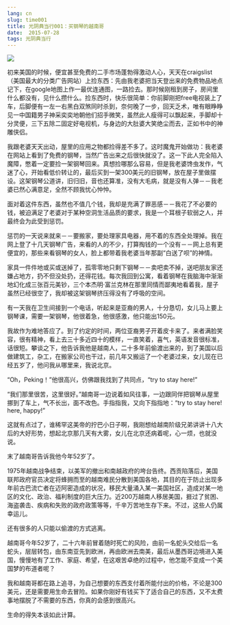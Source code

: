 ```yaml
---
lang: cn
slug: time001
title: 光阴典当行001：买钢琴的越南哥
date:  2015-07-28
tags: 光阴典当行
---
```

<!-- more -->
![](/uploads/time001.jpg)

初来美国的时候，便宜甚至免费的二手市场蓬勃得激动人心，天天在craigslist（美国最大的分类广告网站）上捡东西：先由我老婆把当天登出来的免费物品地点记下，在google地图上作一最优连通图，一路捡去。那时候刚租到房子，房间里什么都没有，见什么攒什么。捡东西时，快乐很简单：你前脚刚把free电视装上了车，后脚便有一左一右黑白双煞同时杀到，奈何晚了一步，回天乏术，唯有眼睁睁见一中国籍男子神采奕奕地朝他们招手微笑，虽然此人瘦得可以飘起来，手脚却十分灵便，三下五除二固定好电视机，与身边的大肚婆大笑绝尘而去，正如书中的神雕侠侣。
<!-- more --> 
我跟老婆天天出动，屋里的应用之物都捡得差不多了。这时魔鬼开始做功：我老婆在网站上看到了免费的钢琴，当然广告出来之后很快就没了。这一下此人完全陷入魔障，憋着一定要捡一架钢琴回来。真想捡哪那么容易，但是我老婆馋虫发作，气迷了心，开始看低价转让的，最后买到一架300美元的旧钢琴，放在屋子里做摆设。这架钢琴公道讲，旧归旧，音也还算准，没有大毛病，就是没有人弹－－我老婆已然心满意足，全然不顾我忧心忡忡。

面对着这件东西，虽然也不值几个钱，我却是充满了罪恶感－－我花了不必要的钱，被迫满足了老婆对于某种空洞生活品质的要求，我是一个耳根子软弱之人，并最终会为此受到惩罚。

惩罚的一天说来就来－－要搬家，要处理家具电器，用不着的东西全处理掉。我在网上登了十几天钢琴广告，来看的人的不少，打算掏钱的一个没有－－网上总有更便宜的，那些来看钢琴的女人，脸上都带着我老婆当年那副“白送了呗”的神情。

家具一件件地或买或送掉了，孤零零地只剩下钢琴－－卖吧卖不掉，送吧朋友家还嫌占地方，扔不但没处扔，还得花钱。每次我回到公寓，看着钢琴在我脑海中渐渐地幻化成三张百元美钞，三个本杰明·富兰克林在那里同情而鄙夷地看着我，屋子虽然已经很空了，我却被这架钢琴挤压得没有了呼吸的空间。

有一天我在卫生间接到一个电话，听起来是亚裔的男人，十分恳切，女儿马上要上钢琴课，需要一架钢琴，他很着急，他很感激，他只能出150元。

我故作为难地答应了。到了约定的时间，两位亚裔男子开着皮卡来了。来者满脸笑容，很有精神，看上去三十多近四十的模样，一直笑着，喜气，英语发音很标准，话很短。攀谈之下，他告诉我他是越南人，二十多年前偷渡出来的，到了美国以后做建筑工，杂工，在搬家公司也干过，前几年又搬运了一个老婆过来，女儿现在已经五岁了，他问我从哪里来，我说北京。

“Oh，Peking！”他很高兴，仿佛跟我找到了共同点，“try to stay here!”

“我们那里很苦，这里很好。”越南哥一边说着如风往事，一边跟同伴把钢琴从屋里挪到了车上，气不长出，面不改色。手指指我，又向下指指地：“try to stay here! here, happy!”

这就有点过了，谁稀罕这美帝的拧巴小日子啊，我刚想给越南阶级兄弟讲讲十八大后的大好形势，想起北京那几天有大雾，女儿在北京还病着呢，心一烦，也就没说。

末了越南哥告诉我他今年52岁了。

1975年越南战争结束，以美军的撤出和南越政府的垮台告终。西贡陷落后，美国联邦政府官员决定将蜂拥而至的越南难民分散到美国各地，其目的在于防止出现多年前古巴流亡者在迈阿密造成的状况，移民大量涌入某一美国社区，造成对某一地区的文化、政治、福利制度的巨大压力。近200万越南人移居美国，捱过了贫困、海盗袭击、疾病和失败的政府政策等等，千辛万苦地生存下来。不过，这些人仍属幸运儿。

还有很多的人只能以偷渡的方式逃离。

越南哥今年52岁了，二十六年前冒着随时死亡的风险，由前一名蛇头交给后一名蛇头，层层转包，由东南亚先到欧洲，再由欧洲去南美，最后从墨西哥边境进入美国，慢慢地有了工作、家庭、希望，在这艰苦卓绝的过程中，他怎能不变成一个美国梦的布道者呢？

我和越南哥都在路上追寻，为自己想要的东西支付着所能付出的价格，不论是300美元，还是需要用生命去冒险。如果你刚好有钱买下了适合自己的东西，又不太费事地摆脱了不需要的东西，你真的会感到很高兴。

生命的得失本该如此计算。
